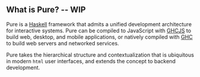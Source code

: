 ## What is Pure? -- WIP

Pure is a [Haskell](https://haskell.org) framework that admits a unified development architecture for interactive systems. Pure can be compiled to JavaScript with [GHCJS](https://github.com/ghcjs/ghcjs) to build web, desktop, and mobile applications, or natively compiled with [GHC](https://haskell.org/ghc) to build web servers and networked services.

Pure takes the hierarchical structure and contextualization that is ubiquitous in modern `html` user interfaces, and extends the concept to backend development.

